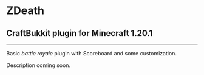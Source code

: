 # ZDeath

## CraftBukkit plugin for Minecraft 1.20.1

___
Basic _battle royale_ plugin with Scoreboard and some customization.

Description coming soon.